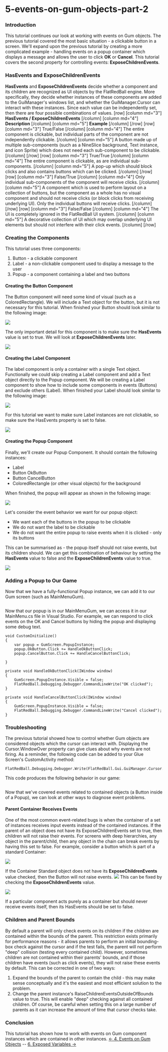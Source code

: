 # 5-events-on-gum-objects-part-2

### Introduction

This tutorial continues our look at working with events on Gum objects. The previous tutorial covered the most basic situation - a clickable button in a screen. We'll expand upon the previous tutorial by creating a more complicated example - handling events on a popup container which displays a message and allows the user to click **OK** or **Cancel**. This tutorial covers the second property for controlling events: **ExposeChildrenEvents**.

### HasEvents and ExposeChildrenEvents

**HasEvents** and **ExposeChildrenEvents** decide whether a component and its children are recognized as UI objects by the FlatRedBall engine. More specifically, they decide whether instances of these components are added to the GuiManager's windows list, and whether the GuiManager.Cursor can interact with these instances. Since each value can be independently set, then there are four possible combinations of values. \[row] \[column md="3"] **HasEvents / ExposeChildrenEvents** \[/column] \[column md="4"] **Description** \[/column] \[column md="5"] **Example** \[/column] \[/row] \[row] \[column md="3"] True/False \[/column] \[column md="4"] The entire component is clickable, but individual parts of the component are not independently clickable. \[/column] \[column md="5"] A button made up of multiple sub-components (such as a NineSlice background, Text instance, and icon Sprite) which does not need each sub-component to be clickable. \[/column] \[/row] \[row] \[column md="3"] True/True \[/column] \[column md="4"] The entire component is clickable, as are individual sub-components. \[/column] \[column md="5"] A pop-up which should block clicks and also contains buttons which can be clicked. \[/column] \[/row] \[row] \[column md="3"] False/True \[/column] \[column md="4"] Only individual sub-components of the component will receive clicks. \[/column] \[column md="5"] A component which is used to perform layout on a collection of buttons, but the component as a whole has no visual component and should not receive clicks (or block clicks from receiving underlying UI). Only the individual buttons will receive clicks. \[/column] \[/row] \[row] \[column md="3"] False/False \[/column] \[column md="4"] The UI is completely ignored in the FlatRedBall UI system. \[/column] \[column md="5"] A decorative collection of UI which may overlap underlying UI elements but should not interfere with their click events. \[/column] \[/row] &#x20;

### Creating the Components

This tutorial uses three components:

1. Button - a clickable component
2. Label - a non-clickable component used to display a message to the user
3. Popup - a component containing a label and two buttons

#### Creating the Button Component

The Button component will need some kind of visual (such as a ColoredRectangle). We will include a Text object for the button, but it is not necessary for this tutorial. When finished your Button should look similar to the following image:

![](../../../../media/2017-03-img\_58cd81643eb36.png)

The only important detail for this component is to make sure the **HasEvents** value is set to true. We will look at **ExposeChildrenEvents** later.

![](../../../../media/2023-08-img\_64d8d90945476.png)

#### Creating the Label Component

The label component is only a container with a single Text object. Functionally we could skip creating a Label component and add a Text object directly to the Popup component. We will be creating a Label component to show how to include some components in events (Buttons) and exclude others (Label). When finished your Label should look similar to the following image:

![](../../../../media/2017-03-img\_58cd840b932af.png)

For this tutorial we want to make sure Label instances are not clickable, so make sure the HasEvents property is set to false.

![](../../../../media/2023-08-img\_64d8d9858fc06.png)

#### Creating the Popup Component

Finally, we'll create our Popup Component. It should contain the following instances:

* Label
* Button OkButton
* Button CancelButton
* ColoredRectangle (or other visual objects) for the background

When finished, the popup will appear as shown in the following image:

![](../../../../media/2017-03-img\_58cd866b0b6d3.png)

Let's consider the event behavior we want for our popup object:

* We want each of the buttons in the popup to be clickable
* We do not want the label to be clickable
* We do not want the entire popup to raise events when it is clicked - only its buttons

This can be summarised as - the popup itself should not raise events, but its children should. We can get this combination of behaviour by setting the **HasEvents** value to false and the **ExposeChildrenEvents** value to true.

![](../../../../media/2023-08-img\_64d8da78f2ecb.png)

### Adding a Popup to Our Game

Now that we have a fully-functional Popup instance, we can add it to our Gum screen (such as MainMenuGum). 

<figure><img src="../../../../media/2017-03-13\_07-31-43.gif" alt=""><figcaption></figcaption></figure>

 Now that our popup is in our MainMenuGum, we can access it in our MainMenu.cs file in Visual Studio. For example, we can respond to click events on the OK and Cancel buttons by hiding the popup and displaying some debug text.

```
void CustomInitialize()
{
    var popup = GumScreen.PopupInstance;
    popup.OkButton.Click += HandleOkButtonClick;
    popup.CancelButton.Click += HandleCancelButtonClick;

}

private void HandleOkButtonClick(IWindow window)
{
    GumScreen.PopupInstance.Visible = false;
    FlatRedBall.Debugging.Debugger.CommandLineWrite("OK clicked");
}

private void HandleCancelButtonClick(IWindow window)
{
    GumScreen.PopupInstance.Visible = false;
    FlatRedBall.Debugging.Debugger.CommandLineWrite("Cancel clicked");
}
```

###

### Troubleshooting

The previous tutorial showed how to control whether Gum objects are considered objects which the cursor can interact with. Displaying the Cursor.WindowOver property can give clues about why events are not firing. As a reminder, the following code can be added to your Glue Screen's CustomActivity method:

```lang:c#
FlatRedBall.Debugging.Debugger.Write(FlatRedBall.Gui.GuiManager.Cursor.WindowOver);
```

This code produces the following behavior in our game: 

<figure><img src="../../../../media/2017-03-13\_07-42-11.gif" alt=""><figcaption></figcaption></figure>

 Now that we've covered events related to contained objects (a Button inside of a Popup), we can look at other ways to diagnose event problems.

#### Parent Container Receives Events

One of the most common event-related bugs is when the container of a set of instances receives input events instead of the contained instances. If the parent of an object does not have its ExposeChildrenEvents set to true, then children will not raise their events. For screens with deep hierarchies, any object in the parent/child, then any object in the chain can break events by having this set to false. For example, consider a button which is part of a standard Container:

![](../../../../media/2017-05-img\_5908a5918a41b.png)

If the Container Standard object does not have its **ExposeChildrenEvents** value checked, then the Button will not raise events. ![](../../../../media/2017-05-img\_5908a60746056.png) This can be fixed by checking the **ExposeChildrenEvents** value.

![](../../../../media/2017-05-img\_5908a65d704fe.png)

If a particular component acts purely as a container but should never receive events itself, then its HasEvents should be set to false.

### Children and Parent Bounds

By default a parent will only check events on its children if the children are contained within the bounds of the parent. This restriction exists primarily for performance reasons - it allows parents to perform an initial bounding-box check against the cursor and if the test fails, the parent will not perform "deep" collision (testing every contained child). However, sometimes children are not contained within their parents' bounds, and if those children have events (such as click events), they will not raise these events by default. This can be corrected in one of two ways:

1. Expand the bounds of the parent to contain the child - this may make sense conceptually and it's the easiest and most efficient solution to the problem.
2. Change the parent instance's RaiseChildrenEventsOutsideOfBounds  value to true. This will enable "deep" checking against all contained children. Of course, be careful when setting this on a large number of parents as it can increase the amount of time that cursor checks take.

&#x20;

### Conclusion

This tutorial has shown how to work with events on Gum component instances which are contained in other instances. [<- 4. Events on Gum Objects](tutorials-gum-events-on-gum-objects.md) -- [6. Exposed Variables ->](tutorials-gum-exposed-variables.md)
